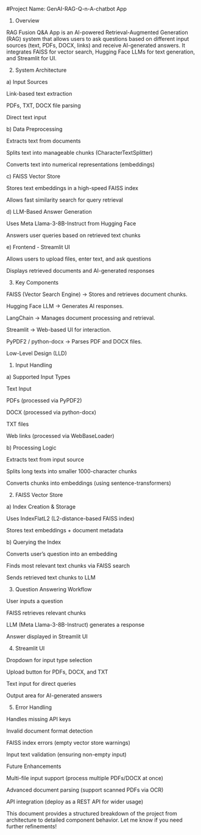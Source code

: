 
#Project Name: GenAI-RAG-Q-n-A-chatbot App

1. Overview

RAG Fusion Q&A App is an AI-powered Retrieval-Augmented Generation (RAG) system that allows users to ask questions based on different input sources (text, PDFs, DOCX, links) and receive AI-generated answers. It integrates FAISS for vector search, Hugging Face LLMs for text generation, and Streamlit for UI.

2. System Architecture

a) Input Sources

Link-based text extraction

PDFs, TXT, DOCX file parsing

Direct text input

b) Data Preprocessing

Extracts text from documents

Splits text into manageable chunks (CharacterTextSplitter)

Converts text into numerical representations (embeddings)

c) FAISS Vector Store

Stores text embeddings in a high-speed FAISS index

Allows fast similarity search for query retrieval

d) LLM-Based Answer Generation

Uses Meta Llama-3-8B-Instruct from Hugging Face

Answers user queries based on retrieved text chunks

e) Frontend - Streamlit UI

Allows users to upload files, enter text, and ask questions

Displays retrieved documents and AI-generated responses

3. Key Components

FAISS (Vector Search Engine) → Stores and retrieves document chunks.

Hugging Face LLM → Generates AI responses.

LangChain → Manages document processing and retrieval.

Streamlit → Web-based UI for interaction.

PyPDF2 / python-docx → Parses PDF and DOCX files.

Low-Level Design (LLD)

1. Input Handling

a) Supported Input Types

Text Input

PDFs (processed via PyPDF2)

DOCX (processed via python-docx)

TXT files

Web links (processed via WebBaseLoader)

b) Processing Logic

Extracts text from input source

Splits long texts into smaller 1000-character chunks

Converts chunks into embeddings (using sentence-transformers)

2. FAISS Vector Store

a) Index Creation & Storage

Uses IndexFlatL2 (L2-distance-based FAISS index)

Stores text embeddings + document metadata

b) Querying the Index

Converts user’s question into an embedding

Finds most relevant text chunks via FAISS search

Sends retrieved text chunks to LLM

3. Question Answering Workflow

User inputs a question

FAISS retrieves relevant chunks

LLM (Meta Llama-3-8B-Instruct) generates a response

Answer displayed in Streamlit UI

4. Streamlit UI

Dropdown for input type selection

Upload button for PDFs, DOCX, and TXT

Text input for direct queries

Output area for AI-generated answers

5. Error Handling

Handles missing API keys

Invalid document format detection

FAISS index errors (empty vector store warnings)

Input text validation (ensuring non-empty input)

Future Enhancements

Multi-file input support (process multiple PDFs/DOCX at once)

Advanced document parsing (support scanned PDFs via OCR)

API integration (deploy as a REST API for wider usage)

This document provides a structured breakdown of the project from architecture to detailed component behavior. Let me know if you need further refinements!

